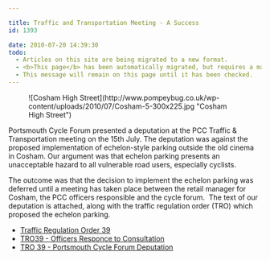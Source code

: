 ```yaml
---

title: Traffic and Transportation Meeting - A Success
id: 1393

date: 2010-07-20 14:39:30
todo:
  - Articles on this site are being migrated to a new format.
  - <b>This page</b> has been automatically migrated, but requires a manual check-&amp;-tune to ensure the format and links all work as expected.
  - This message will remain on this page until it has been checked.
---
```


<figure id="attachment_1397" align="alignright" width="300" caption="Cosham High Street">![Cosham High Street](http://www.pompeybug.co.uk/wp-content/uploads/2010/07/Cosham-5-300x225.jpg "Cosham High Street")</figure>

Portsmouth Cycle Forum presented a deputation at the PCC Traffic &amp; Transportation meeting on the 15th July.  The deputation was against the proposed implementation of echelon-style parking outside the old cinema in Cosham.  Our argument was that echelon parking presents an unacceptable hazard to all vulnerable road users, especially cyclists.

The outcome was that the decision to implement the echelon parking was deferred until a meeting has taken place between the retail manager for Cosham, the PCC officers responsible and the cycle forum.  The text of our deputation is attached, along with the traffic regulation order (TRO) which proposed the echelon parking.

*   [Traffic Regulation Order 39](http://www.pompeybug.co.uk/wp-content/uploads/2010/07/TRO_39_2009.pdf)
*   [TRO39 - Officers Responce to Consultation](http://www.pompeybug.co.uk/wp-content/uploads/2010/07/tt20100715r5.pdf)
*   [TRO 39 - Portsmouth Cycle Forum Deputation](http://www.pompeybug.co.uk/wp-content/uploads/2010/07/Deputation-to-PCC-Traffic-and-Transportation-15Jul10-jas.pdf)